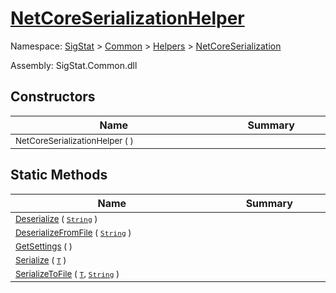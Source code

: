 # [NetCoreSerializationHelper](./NetCoreSerializationHelper.md)

Namespace: [SigStat]() > [Common](./../../README.md) > [Helpers](./../README.md) > [NetCoreSerialization](./README.md)

Assembly: SigStat.Common.dll


## Constructors

| Name | Summary | 
| --- | --- | 
| <sub>NetCoreSerializationHelper (  )</sub><img width=200/>  | <sub></sub><img width=200/>  | <br>


## Static Methods

| Name | Summary | 
| --- | --- | 
| <sub>[Deserialize](./Methods/NetCoreSerializationHelper-100664081.md) ( [`String`](https://docs.microsoft.com/en-us/dotnet/api/System.String) )</sub><img width=200/>  | <sub></sub><img width=200/>  | <br>
| <sub>[DeserializeFromFile](./Methods/NetCoreSerializationHelper-100664084.md) ( [`String`](https://docs.microsoft.com/en-us/dotnet/api/System.String) )</sub><img width=200/>  | <sub></sub><img width=200/>  | <br>
| <sub>[GetSettings](./Methods/NetCoreSerializationHelper-100664080.md) (  )</sub><img width=200/>  | <sub></sub><img width=200/>  | <br>
| <sub>[Serialize](./Methods/NetCoreSerializationHelper-100664082.md) ( [`T`](./NetCoreSerializationHelper.md) )</sub><img width=200/>  | <sub></sub><img width=200/>  | <br>
| <sub>[SerializeToFile](./Methods/NetCoreSerializationHelper-100664083.md) ( [`T`](./NetCoreSerializationHelper.md), [`String`](https://docs.microsoft.com/en-us/dotnet/api/System.String) )</sub><img width=200/>  | <sub></sub><img width=200/>  | <br>


